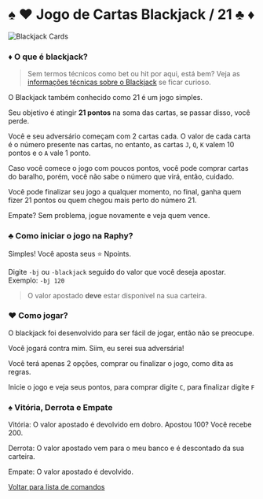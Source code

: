 # ♠️ ♥️ Jogo de Cartas Blackjack / 21 ♣️ ♦️

![Blackjack Cards](https://github.com/rodycouto/RaphyCommands/blob/main/images/Blackjack%20cards.jpg)

### ♦️ O que é blackjack?

> Sem termos técnicos como bet ou hit por aqui, está bem?
Veja as [informações técnicas sobre o Blackjack](https://pt.wikipedia.org/wiki/Blackjack) se ficar curioso.

O Blackjack também conhecido como 21 é um jogo simples.

Seu objetivo é atingir **21 pontos** na soma das cartas, se passar disso, você perde.

Você e seu adversário começam com 2 cartas cada. O valor de cada carta é o número presente nas cartas, no entanto, as cartas `J`, `Q`, `K` valem 10 pontos e o `A` vale 1 ponto.

Caso você comece o jogo com poucos pontos, você pode comprar cartas do baralho, porém, você não sabe o número que virá, então, cuidado.

Você pode finalizar seu jogo a qualquer momento, no final, ganha quem fizer 21 pontos ou quem chegou mais perto do número 21.

Empate? Sem problema, jogue novamente e veja quem vence.

### ♣️ Como iniciar o jogo na Raphy?

Simples! Você aposta seus ⭐ Npoints.

Digite `-bj` ou `-blackjack` seguido do valor que você deseja apostar. Exemplo: `-bj 120`
> O valor apostado **deve** estar disponivel na sua carteira.

### ♥️ Como jogar?

O blackjack foi desenvolvido para ser fácil de jogar, então não se preocupe.

Você jogará contra mim. Siim, eu serei sua adversária!

Você terá apenas 2 opções, comprar ou finalizar o jogo, como dita as regras.

Inicie o jogo e veja seus pontos, para comprar digite `C`, para finalizar digite `F`

### ♠️ Vitória, Derrota e Empate

Vitória: O valor apostado é devolvido em dobro. Apostou 100? Você recebe 200.

Derrota: O valor apostado vem para o meu banco e é descontado da sua carteira.

Empate: O valor apostado é devolvido.

[Voltar para lista de comandos](https://github.com/rodycouto/RaphyCommands/blob/main/README.md)
